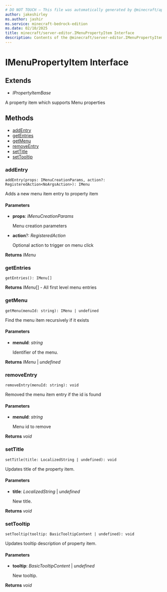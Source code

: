 ```yaml
---
# DO NOT TOUCH — This file was automatically generated by @minecraft/api-docs-generator, to report problems file an issue at https://github.com/Mojang/minecraft-scripting-libraries
author: jakeshirley
ms.author: jashir
ms.service: minecraft-bedrock-edition
ms.date: 02/10/2025
title: minecraft/server-editor.IMenuPropertyItem Interface
description: Contents of the @minecraft/server-editor.IMenuPropertyItem class.
---
```

# IMenuPropertyItem Interface

## Extends
- *IPropertyItemBase*

A property item which supports Menu properties

## Methods
- [addEntry](#addentry)
- [getEntries](#getentries)
- [getMenu](#getmenu)
- [removeEntry](#removeentry)
- [setTitle](#settitle)
- [setTooltip](#settooltip)

### **addEntry**
`
addEntry(props: IMenuCreationParams, action?: RegisteredAction<NoArgsAction>): IMenu
`

Adds a new menu item entry to property item

#### **Parameters**
- **props**: *IMenuCreationParams*
  
  Menu creation parameters
- **action**?: *RegisteredAction<NoArgsAction>*
  
  Optional action to trigger on menu click

**Returns** *IMenu*

### **getEntries**
`
getEntries(): IMenu[]
`

**Returns** *IMenu*[] - All first level menu entries

### **getMenu**
`
getMenu(menuId: string): IMenu | undefined
`

Find the menu item recursively if it exists

#### **Parameters**
- **menuId**: *string*
  
  Identifier of the menu.

**Returns** *IMenu* | *undefined*

### **removeEntry**
`
removeEntry(menuId: string): void
`

Removed the menu item entry if the id is found

#### **Parameters**
- **menuId**: *string*
  
  Menu id to remove

**Returns** *void*

### **setTitle**
`
setTitle(title: LocalizedString | undefined): void
`

Updates title of the property item.

#### **Parameters**
- **title**: *LocalizedString* | *undefined*
  
  New title.

**Returns** *void*

### **setTooltip**
`
setTooltip(tooltip: BasicTooltipContent | undefined): void
`

Updates tooltip description of property item.

#### **Parameters**
- **tooltip**: *BasicTooltipContent* | *undefined*
  
  New tooltip.

**Returns** *void*
